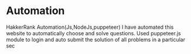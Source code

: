 # Automation
HakkerRank Automation(Js,NodeJs,puppeteer)
I have automated this website to automatically choose and solve questions. Used puppeteer.js module to login and auto submit the solution of all problems in a particular sec
